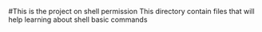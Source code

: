 #This is the project on shell permission
This directory contain files that will help learning about shell basic commands 
